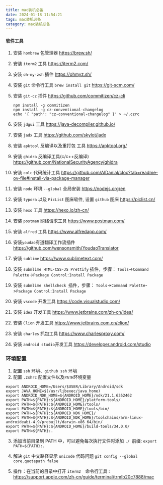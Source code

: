 ```yaml
---
title: mac装机必备
date: 2024-01-18 11:54:21
tags: mac装机必备
category: mac装机必备
---
```


#### 软件工具

1. 安装 `hombrew` 包管理器 https://brew.sh/

2. 安装 `iterm2` 工具 https://iterm2.com/

3. 安装 `oh-my-zsh` 插件 https://ohmyz.sh/

4. 安装 `git` 命令行工具 `brew install git` https://git-scm.com/

   <!--more-->

5. 安装 `git-cz` 插件 https://github.com/commitizen/cz-cli

   ```shell
   npm install -g commitizen
   npm install -g cz-conventional-changelog
   echo '{ "path": "cz-conventional-changelog" }' > ~/.czrc
   ```

6. 安装 `jdgui` 工具 https://java-decompiler.github.io/

7. 安装 `jadx` 工具 https://github.com/skylot/jadx

8. 安装 `apktool` 反编译以及重打包 工具 https://apktool.org/

9. 安装 `ghidra` 反编译工具(c/c++反编译) https://github.com/NationalSecurityAgency/ghidra

10. 安装 `colc` 代码统计工具 https://github.com/AlDanial/cloc?tab=readme-ov-file#install-via-package-manager

11. 安装 `node` 环境 `--global` 全局安装 https://nodejs.org/en

12. 安装 `typora` 以及  `PicList` 图床软件, 设置 `github` 图床 https://piclist.cn/

13. 安装 `hexo` 工具 https://hexo.io/zh-cn/

14. 安装 `postman` 网络请求工具 https://www.postman.com/

15. 安装 `alfred` 工具 https://www.alfredapp.com/

16. 安装`youdao`有道翻译工作流插件 https://github.com/wensonsmith/YoudaoTranslator

17. 安装 `sublime` https://www.sublimetext.com/ 

18. 安装 `submlime HTML-CSS-JS Prettify` 插件，步骤： `Tools`->`Command Palette`->`Package Control:Install Package ` 

19. 安装 `submlime shellcheck `插件，步骤： `Tools`->`Command Palette`->`Package Control:Install Package ` 

20. 安装 `vscode` 开发工具 https://code.visualstudio.com/

21. 安装 `idea` 开发工具 https://www.jetbrains.com/zh-cn/idea/

22. 安装 `Clion` 开发工具 https://www.jetbrains.com.cn/clion/

23. 安装 `charles` 抓包工具 https://www.charlesproxy.com/

24. 安装 `android studio`开发工具 https://developer.android.com/studio

### 环境配置

1. 配置 `ssh` 环境、`github ssh` 环境
2. 配置 `.zshrc` 配置文件以及`PATH`环境变量

  ```
  export ANDROID_HOME=/Users/$USER/Library/Android/sdk
  export JAVA_HOME=$(/usr/libexec/java_home)
  export ANDROID_NDK_HOME=${ANDROID_HOME}/ndk/21.1.6352462
  export PATH=${PATH}:${ANDROID_HOME}/platform-tools/
  export PATH=${PATH}:${ANDROID_HOME}/tools/
  export PATH=${PATH}:${ANDROID_HOME}/tools/bin/
  export PATH=${PATH}:${ANDROID_NDK_HOME}/
  export PATH=${PATH}:${ANDROID_NDK_HOME}/toolchains/arm-linux-androideabi-4.9/prebuilt/darwin-x86_64/bin/
  export PATH=${PATH}:${ANDROID_HOME}/build-tools/34.0.0/
  export PATH=${PATH}:.
  ```

3. 添加当前目录到 PATH 中，可以避免每次执行文件时添加 `./ `前缀:  `export PATH=${PATH}:.`

4. 解决 `git` 中文路径显示 `unicode` 代码问题 `git config --global core.quotepath false`

5. 操作：在当前的目录中打开 `iterm2  `命令行工具 : https://support.apple.com/zh-cn/guide/terminal/trmlb20c7888/mac
